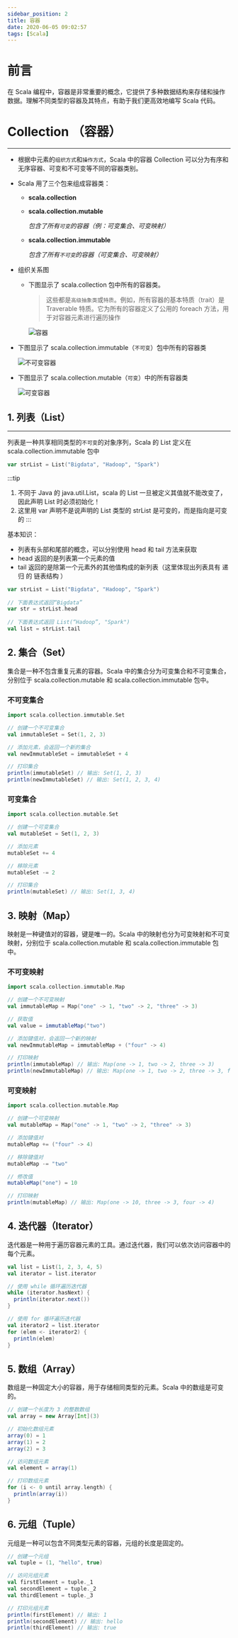 ```yaml
---
sidebar_position: 2
title: 容器
date: 2020-06-05 09:02:57
tags: [Scala]
---
```

# 前言
在 Scala 编程中，容器是非常重要的概念，它提供了多种数据结构来存储和操作数据。理解不同类型的容器及其特点，有助于我们更高效地编写 Scala 代码。

# Collection （容器）

---

- 根据中元素的`组织方式`和`操作方式`，Scala 中的容器 Collection 可以分为有序和无序容器、可变和不可变等不同的容器类别。

- Scala 用了三个包来组成容器类：

  - **scala.collection**

  - **scala.collection.mutable**

    *包含了所有`可变`的容器（例：可变集合、可变映射）*

  - **scala.collection.immutable**

    *包含了所有`不可变`的容器（可变集合、可变映射）*

<!-- more -->

- 组织关系图

  - 下图显示了 scala.collection 包中所有的容器类。

    > 这些都是`高级抽象类`或`特质`。例如，所有容器的基本特质（trait）是 Traverable 特质。它为所有的容器定义了公用的 foreach 方法，用于对容器元素进行遍历操作

    ![容器](./img/scala.collection.png)
  
- 下图显示了 scala.collection.immutable（`不可变`）包中所有的容器类
  
  ![不可变容器](./img/scala.collection.immutable.png)
  
- 下图显示了 scala.collection.mutable（`可变`）中的所有容器类
  
  ![可变容器](./img/scala.collection.mutable.png)
  

## 1. 列表（List）

---

列表是一种共享相同类型的`不可变`的对象序列，Scala 的 List 定义在 scala.collection.immutable 包中

```scala
var strList = List("Bigdata", "Hadoop", "Spark")
```

:::tip
1. 不同于 Java 的 java.util.List，scala 的 List 一旦被定义其值就不能改变了，因此声明 List 时必须初始化！
2. 这里用 var 声明不是说声明的 List 类型的 strList 是可变的，而是指向是可变的
:::

基本知识：

- 列表有头部和尾部的概念，可以分别使用 head 和 tail 方法来获取
- head 返回的是列表第一个元素的值
- tail 返回的是除第一个元素外的其他值构成的新列表（这里体现出列表具有 递归 的 链表结构 ）

```scala
var strList = List("Bigdata", "Hadoop", "Spark")
  
// 下面表达式返回“Bigdata”
var str = strList.head
  
// 下面表达式返回 List(“Hadoop”, "Spark")
val list = strList.tail
```

## 2. 集合（Set）
集合是一种不包含重复元素的容器。Scala 中的集合分为可变集合和不可变集合，分别位于 scala.collection.mutable 和 scala.collection.immutable 包中。

### 不可变集合
```scala
import scala.collection.immutable.Set

// 创建一个不可变集合
val immutableSet = Set(1, 2, 3)

// 添加元素，会返回一个新的集合
val newImmutableSet = immutableSet + 4

// 打印集合
println(immutableSet) // 输出: Set(1, 2, 3)
println(newImmutableSet) // 输出: Set(1, 2, 3, 4)
 ```

### 可变集合
```scala
import scala.collection.mutable.Set

// 创建一个可变集合
val mutableSet = Set(1, 2, 3)

// 添加元素
mutableSet += 4

// 移除元素
mutableSet -= 2

// 打印集合
println(mutableSet) // 输出: Set(1, 3, 4)
 ```

## 3. 映射（Map）
映射是一种键值对的容器，键是唯一的。Scala 中的映射也分为可变映射和不可变映射，分别位于 scala.collection.mutable 和 scala.collection.immutable 包中。

### 不可变映射
```scala
import scala.collection.immutable.Map

// 创建一个不可变映射
val immutableMap = Map("one" -> 1, "two" -> 2, "three" -> 3)

// 获取值
val value = immutableMap("two")

// 添加键值对，会返回一个新的映射
val newImmutableMap = immutableMap + ("four" -> 4)

// 打印映射
println(immutableMap) // 输出: Map(one -> 1, two -> 2, three -> 3)
println(newImmutableMap) // 输出: Map(one -> 1, two -> 2, three -> 3, four -> 4)
```

### 可变映射
```scala
import scala.collection.mutable.Map

// 创建一个可变映射
val mutableMap = Map("one" -> 1, "two" -> 2, "three" -> 3)

// 添加键值对
mutableMap += ("four" -> 4)

// 移除键值对
mutableMap -= "two"

// 修改值
mutableMap("one") = 10

// 打印映射
println(mutableMap) // 输出: Map(one -> 10, three -> 3, four -> 4)
```

## 4. 迭代器（Iterator）
迭代器是一种用于遍历容器元素的工具。通过迭代器，我们可以依次访问容器中的每个元素。

```scala
val list = List(1, 2, 3, 4, 5)
val iterator = list.iterator

// 使用 while 循环遍历迭代器
while (iterator.hasNext) {
  println(iterator.next())
}

// 使用 for 循环遍历迭代器
val iterator2 = list.iterator
for (elem <- iterator2) {
  println(elem)
}
 ```

## 5. 数组（Array）
数组是一种固定大小的容器，用于存储相同类型的元素。Scala 中的数组是可变的。

```scala
// 创建一个长度为 3 的整数数组
val array = new Array[Int](3)

// 初始化数组元素
array(0) = 1
array(1) = 2
array(2) = 3

// 访问数组元素
val element = array(1)

// 打印数组元素
for (i <- 0 until array.length) {
  println(array(i))
}
 ```

## 6. 元组（Tuple）
元组是一种可以包含不同类型元素的容器，元组的长度是固定的。

```scala
// 创建一个元组
val tuple = (1, "hello", true)

// 访问元组元素
val firstElement = tuple._1
val secondElement = tuple._2
val thirdElement = tuple._3

// 打印元组元素
println(firstElement) // 输出: 1
println(secondElement) // 输出: hello
println(thirdElement) // 输出: true
 ```